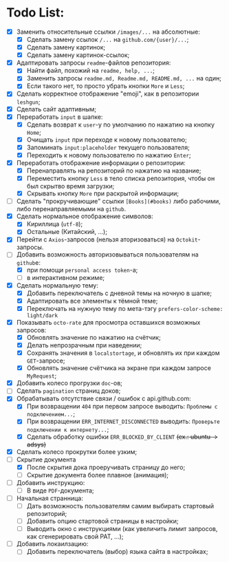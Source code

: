 # Todo List:

- [x] Заменить относительные ссылки `/images/...` на абсолютные:
	- [x] Сделать замену ссылок `/...` на `github.com/{user}/...`;
	- [x] Сделать замену картинок;
	- [x] Сделать замену картинок-ссылок;
- [x] Адаптировать запросы `readme`-файлов репозитория:
	- [x] Найти файл, похожий на `readme, help, ...`;
	- [x] Заменить запросы `readme.md, Readme.md, README.md, ...` на один;
	- [x] Если такого нет, то просто убрать кнопки `More` и `Less`;
- [x] Сделать корректное отображение "emoji", как в репозитории `leshgun`;
- [x] Сделать сайт адаптивным;
- [x] Переработать `input` в шапке:
	- [x] Сделать возврат к `user`-у по умолчанию по нажатию на кнопку `Home`;
	- [x] Очищать `input` при переходе к новому пользователю;
	- [x] Запоминать `input:placeholder` текущего пользователя;
	- [x] Переходить к новому пользователю по нажатию `Enter`;
- [x] Переработать отображение информации о репозитории:
	- [x] Перенаправлять на репозиторий по нажатию на название;
	- [x] Переместить кнопку `Less` в тело списка репозитория, чтобы он был скрытво время загрузки;
	- [x] Скрывать кнопку `More` при раскрытой информации;
- [ ] Сделать "прокручивающие" ссылки `[Books](#books)` либо рабочими, либо перенаправляемыми на `github`.
- [x] Сделать нормальное отображение символов:
	- [x] Кириллица (`utf-8`);
	- [x] Остальные (Китайский, ...);
- [x] Перейти с `Axios`-запросов (нельзя аторизоваться) на `Octokit`-запросы.
- [ ] Добавить возможность авторизовываться пользователям на `github`е:
	- [x] при помощи `personal access token`-а;
	- [ ] в интерактивном режиме;
- [x] Сделать нормальную тему:
	- [x] Добавить переключатель с дневной темы на ночную в шапке;
	- [x] Адаптировать все элементы к тёмной теме;
	- [x] Переключать на нужную тему по мета-тэгу `prefers-color-scheme: light/dark`
- [x] Показывать `octo-rate` для просмотра оставшихся возможных запросов:
	- [x] Обновлять значение по нажатию на счётчик;
	- [x] Делать непрозрачным при наведении;
	- [x] Сохранять значения в `localstortage`, и обновлять их при каждом `GET`-запросе;
	- [x] Обновлять значение счётчика на экране при каждом запросе `MyRequest`;
- [x] Добавить колесо прогрузки `doc`-ов;
- [ ] Сделать `pagination` страниц доков;
- [x] Обрабатывать отсутствие связи / ошибок с api.github.com:
	- [x] При возвращении `404` при первом запросе выводить: `Проблемы с подключением...`;
	- [x] При возвращении `ERR_INTERNET_DISCONNECTED` выводить: `Проверьте подключении к интернету...`;
	- [x] Сделать обработку ошибки `ERR_BLOCKED_BY_CLIENT` ~~(ex.: ubuntu -> adsys)~~
- [x] Сделать колесо прокрутки более узким;
- [ ] Скрытие документа
	- [x] После скрытия дока проеручивать страницу до него;
	- [ ] Скрытие документа более плавное (анимация);
- [ ] Добавить инструкцию:
	- [ ] В виде `PDF`-документа;
- [ ] Начальная странница:
	- [ ] Дать возможность пользователям самим выбирать стартовый репозиторий;
	- [ ] Добавить опцию стартовой страницы в настройки;
	- [ ] Выводить окно с инструкциями (как увеличить лимит запросов, как сгенерировать свой PAT, ...);
- [ ] Добавить локаилзацию:
	- [ ] Добавить переключатель (выбор) языка сайта в настройках;